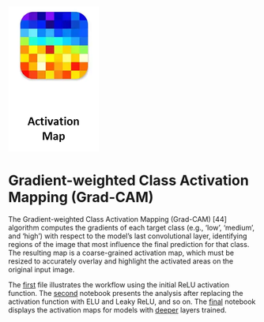 ![](../docs/_static/Grad_CAM.png)

# Gradient-weighted Class Activation Mapping (Grad-CAM) 


The Gradient-weighted Class Activation Mapping (Grad-CAM) [44] algorithm computes the gradients of each target class (e.g., ‘low’, ‘medium’, and ‘high’) with respect to the model’s last convolutional layer, identifying regions of the image that most influence the final prediction for that class. The resulting map is a coarse-grained activation map, which must be resized to accurately overlay and highlight the activated areas on the original input image.

The [first](./Visualize_Grad_Cam_initial_relu.ipynb) file illustrates the workflow using the initial ReLU activation function. The [second](./Visualize_GradCam_different_Activation_function.ipynb) notebook presents the analysis after replacing the activation function with ELU and Leaky ReLU, and so on. The [final](./Visualize_GradCam_train_more_layers.ipynb) notebook displays the activation maps for models with [deeper](../Train_more_layers/) layers trained.
